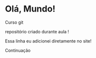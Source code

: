 # Olá, Mundo!

 Curso git
 
 repositório criado durante aula !
 
 Essa linha eu adicionei diretamente no site!
 
 Continuação
 
 

 

